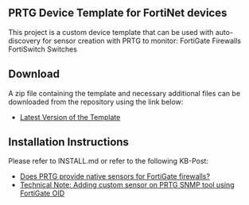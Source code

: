 ## PRTG Device Template for FortiNet devices

This project is a custom device template that can be used with auto-discovery for sensor creation with PRTG to monitor:
  FortiGate Firewalls
  FortiSwitch Switches
  
 

## Download
A zip file containing the template and necessary additional files can be downloaded from the repository using the link below:
- [Latest Version of the Template](https://gitlab.com/PRTG/Device-Templates/FortiNet/-/jobs/artifacts/master/download?job=PRTGDistZip)

## Installation Instructions
Please refer to INSTALL.md or refer to the following KB-Post:
- [Does PRTG provide native sensors for FortiGate firewalls?](https://kb.paessler.com/en/topic/73911)
- [Technical Note: Adding custom sensor on PRTG SNMP tool using FortiGate OID](https://kb.fortinet.com/kb/documentLink.do?externalID=FD37222)
